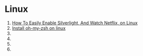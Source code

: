# Linux

1. [How To Easily Enable Silverlight, And Watch Netflix, on Linux](http://www.makeuseof.com/tag/easily-enable-silverlight-watch-netflix-linux/)
1. [Install oh-my-zsh on linux](https://gist.github.com/ericdouglas/3879d8139c2cc679bf77)
1. []()
1. []()
1. []()
1. []()